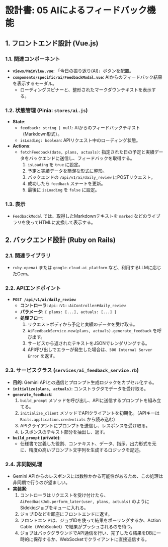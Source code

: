 # 設計書: 05 AIによるフィードバック機能

## 1. フロントエンド設計 (Vue.js)

### 1.1. 関連コンポーネント

- **`views/MainView.vue`**: 「今日の振り返り(AI)」ボタンを配置。
- **`components/specific/ai/FeedbackModal.vue`**: AIからのフィードバック結果を表示するモーダル。
    - ローディングスピナーと、整形されたマークダウンテキストを表示する。

### 1.2. 状態管理 (Pinia: `stores/ai.js`)

- **State**:
    - `feedback: string | null`: AIからのフィードバックテキスト（Markdown形式）。
    - `isLoading: boolean`: APIリクエスト中のローディング状態。
- **Actions**:
    - `fetchFeedback(date, plans, actuals)`: 指定された日の予定と実績データをバックエンドに送信し、フィードバックを取得する。
        1. `isLoading` を `true` に設定。
        2. 予定と実績データを簡潔な形式に整形。
        3. バックエンドの `/api/v1/ai/daily_review` にPOSTリクエスト。
        4. 成功したら `feedback` ステートを更新。
        5. 最後に `isLoading` を `false` に設定。

### 1.3. 表示

- `FeedbackModal` では、取得したMarkdownテキストを `marked` などのライブラリを使ってHTMLに変換して表示する。

## 2. バックエンド設計 (Ruby on Rails)

### 2.1. 関連ライブラリ

- `ruby-openai` または `google-cloud-ai_platform` など、利用するLLMに応じたGem。

### 2.2. APIエンドポイント

- **`POST /api/v1/ai/daily_review`**
    - **コントローラ**: `Api::V1::AiController#daily_review`
    - **パラメータ**: `{ plans: [...], actuals: [...] }`
    - **処理フロー**:
        1. リクエストボディから予定と実績のデータを受け取る。
        2. `AiFeedbackService.new(plans, actuals).generate_feedback` を呼び出す。
        3. サービスから返されたテキストをJSONでレンダリングする。
        4. API呼び出しでエラーが発生した場合は、`500 Internal Server Error` を返す。

### 2.3. サービスクラス (`services/ai_feedback_service.rb`)

- **目的**: Gemini APIとの通信とプロンプト生成ロジックをカプセル化する。
- **`initialize(plans, actuals)`**: コンストラクタでデータを受け取る。
- **`generate_feedback`**: 
    1. `build_prompt` メソッドを呼び出し、APIに送信するプロンプトを組み立てる。
    2. `initialize_client` メソッドでAPIクライアントを初期化。（APIキーは `Rails.application.credentials` から読み込む）
    3. APIクライアントにプロンプトを送信し、レスポンスを受け取る。
    4. レスポンスのテキスト部分を抽出し、返す。
- **`build_prompt` (private)**:
    - 仕様書で定義した役割、コンテキスト、データ、指示、出力形式を元に、精度の高いプロンプト文字列を生成するロジックを記述。

### 2.4. 非同期処理

- Gemini APIからのレスポンスには数秒かかる可能性があるため、この処理は非同期で行うのが望ましい。
- **実装案**: 
    1. コントローラはリクエストを受け付けたら、`AiFeedbackJob.perform_later(user, plans, actuals)` のようにSidekiqジョブをキューに入れる。
    2. ジョブIDなどを即座にフロントエンドに返す。
    3. フロントエンドは、ジョブIDを使って結果をポーリングするか、Action Cable（WebSocket）で結果がプッシュされるのを待つ。
    4. ジョブはバックグラウンドでAPI通信を行い、完了したら結果をDBに一時的に保存するか、WebSocketでクライアントに直接送信する。

